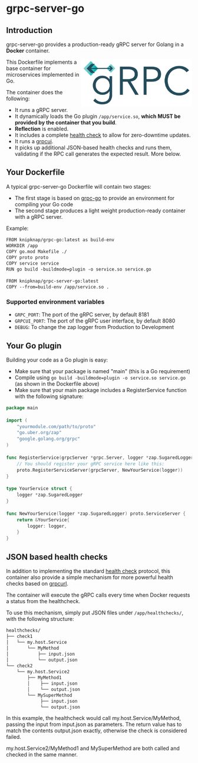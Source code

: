 # grpc-server-go

## Introduction

grpc-server-go provides a production-ready gRPC server for Golang in a **Docker** container.

<img src="./assets/grpc-logo.svg" width="300px" align="right">

This Dockerfile implements a base container for microservices implemented in Go.

The container does the following:

- It runs a gRPC server.
- It dynamically loads the Go plugin `/app/service.so`, **which MUST be provided by the container that you build**.
- **Reflection** is enabled.
- It includes a complete [health check](https://github.com/grpc/grpc/blob/master/doc/health-checking.md) to allow for zero-downtime updates.
- It runs a [grpcui](https://github.com/fullstorydev/grpcui).
- It picks up additional JSON-based health checks and runs them, validating if the RPC call generates the expected result. More below.

## Your Dockerfile

A typical grpc-server-go Dockerfile will contain two stages:

- The first stage is based on [grpc-go](https://github.com/knipknap/grpc-go) to provide an environment for compiling your Go code
- The second stage produces a light weight production-ready container with a gRPC server.

Example:

```
FROM knipknap/grpc-go:latest as build-env
WORKDIR /app
COPY go.mod Makefile ./
COPY proto proto
COPY service service
RUN go build -buildmode=plugin -o service.so service.go

FROM knipknap/grpc-server-go:latest
COPY --from=build-env /app/service.so .
```

### Supported environment variables

- `GRPC_PORT`: The port of the gRPC server, by default 8181
- `GRPCUI_PORT`: The port of the gRPC user interface, by default 8080
- `DEBUG`: To change the zap logger from Production to Development

## Your Go plugin

Building your code as a Go plugin is easy:

- Make sure that your package is named "main" (this is a Go requirement)
- Compile using `go build -buildmode=plugin -o service.so service.go` (as shown in the Dockerfile above)
- Make sure that your main package includes a RegisterService function with the following signature:

```go
package main

import (
	"yourmodule.com/path/to/proto"
	"go.uber.org/zap"
	"google.golang.org/grpc"
)

func RegisterService(grpcServer *grpc.Server, logger *zap.SugaredLogger) {
	// You should register your gRPC service here like this:
	proto.RegisterServiceServer(grpcServer, NewYourService(logger))
}

type YourService struct {
	logger *zap.SugaredLogger
}

func NewYourService(logger *zap.SugaredLogger) proto.ServiceServer {
	return &YourService{
		logger: logger,
	}
}
```

## JSON based health checks

In addition to implementing the standard [health check](https://github.com/grpc/grpc/blob/master/doc/health-checking.md)
protocol, this container also provide a simple mechanism for more powerful health checks
based on [grpcurl](https://github.com/fullstorydev/grpcurl).

The container will execute the gRPC calls every time when Docker requests a status from the
healthcheck.

To use this mechanism, simply put JSON files under `/app/healthchecks/`, with the following
structure:

```
healthchecks/
├── check1
│   └── my.host.Service
│       └── MyMethod
│           ├── input.json
│           └── output.json
└── check2
    └── my.host.Service2
        ├── MyMethod1
        │    ├── input.json
        │    └── output.json
        └── MySuperMethod
             ├── input.json
             └── output.json
```

In this example, the healthcheck would call my.host.Service/MyMethod, passing the input
from input.json as parameters. The return value has to match the contents output.json
exactly, otherwise the check is considered failed.

my.host.Service2/MyMethod1 and MySuperMethod are both called and checked in the same
manner.
